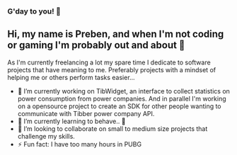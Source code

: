 ### G'day to you! 👋

## Hi, my name is Preben, and when I'm not coding or gaming I'm probably out and about 🥴

As I'm currently freelancing a lot my spare time I dedicate to software projects that have meaning to me. Preferably projects with a mindset of helping me or others perform tasks easier...

- 🔭 I’m currently working on TibWidget, an interface to collect statistics on power consumption from power companies. And in parallel I'm working on a opensource project to create an SDK for other people wanting to communicate with Tibber power company API.
- 🌱 I’m currently learning to behave.. 🤣
- 👯 I’m looking to collaborate on small to medium size projects that challenge my skills.
- ⚡ Fun fact: I have too many hours in PUBG

<script type="text/javascript" src="https://cdnjs.buymeacoffee.com/1.0.0/button.prod.min.js" data-name="bmc-button" data-slug="prebusmaximus" data-color="#FFDD00" data-emoji="" data-font="Cookie" data-text="Buy me a coffee" data-outline-color="#000000" data-font-color="#000000" data-coffee-color="#ffffff" ></script>
